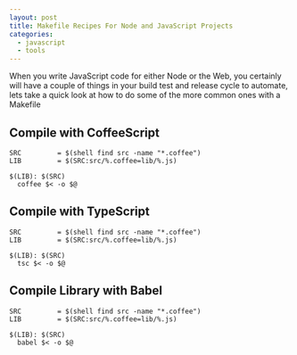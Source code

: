 ```yaml
---
layout: post
title: Makefile Recipes For Node and JavaScript Projects
categories:
  - javascript
  - tools
---
```


When you write JavaScript code for either Node or the Web, you certainly will have a couple of things in your build test and release cycle to automate, lets take a quick look at how to do some of the more common ones with a Makefile

## Compile with CoffeeScript

```make
SRC         = $(shell find src -name "*.coffee")
LIB         = $(SRC:src/%.coffee=lib/%.js)

$(LIB): $(SRC)
  coffee $< -o $@
```

## Compile with TypeScript

```make
SRC         = $(shell find src -name "*.coffee")
LIB         = $(SRC:src/%.coffee=lib/%.js)

$(LIB): $(SRC)
  tsc $< -o $@
```

## Compile Library with Babel

```make
SRC         = $(shell find src -name "*.coffee")
LIB         = $(SRC:src/%.coffee=lib/%.js)

$(LIB): $(SRC)
  babel $< -o $@
```
